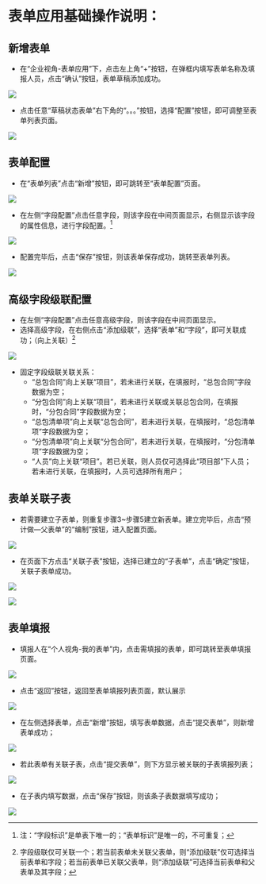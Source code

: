 # 表单应用基础操作说明：

## 新增表单

-   在“企业视角-表单应用”下，点击左上角“+”按钮，在弹框内填写表单名称及填报人员，点击“确认”按钮，表单草稿添加成功。

![](media/c4a6f9864b140133d27e0ca2ffe6651f.png)

-   点击任意“草稿状态表单”右下角的“。。。”按钮，选择“配置”按钮，即可调整至表单列表页面。

![](media/b5d9b828f69d54a2bd4763ade269d961.png)

## 表单配置

-   在“表单列表”点击“新增”按钮，即可跳转至“表单配置”页面。

![](media/c2310dd981c1f97b26d423bc382ceb2c.png)

-   在左侧“字段配置”点击任意字段，则该字段在中间页面显示，右侧显示该字段的属性信息，进行字段配置。[^1]

[^1]: 注：“字段标识”是单表下唯一的；“表单标识”是唯一的，不可重复；

![](media/2ed95dab9591f2db961d0495bee2658f.png)

-   配置完毕后，点击“保存”按钮，则该表单保存成功，跳转至表单列表。

![](media/6d6fe3ecb9622aa143fd965f365a68fa.png)

## 高级字段级联配置

-   在左侧“字段配置”点击任意高级字段，则该字段在中间页面显示。
-   选择高级字段，在右侧点击“添加级联”，选择“表单”和“字段”，即可关联成功；（向上关联）[^2]

[^2]: 字段级联仅可关联一个；若当前表单未关联父表单，则“添加级联”仅可选择当前表单和字段；若当前表单已关联父表单，则“添加级联”可选择当前表单和父表单及其字段；

![](media/63a14ea6503bf5f9229416967a962594.png)

-   固定字段级联关联关系：
    -   “总包合同”向上关联“项目”，若未进行关联，在填报时，“总包合同”字段数据为空；
    -   “分包合同”向上关联“项目”，若未进行关联或关联总包合同，在填报时，“分包合同”字段数据为空；
    -   “总包清单项”向上关联“总包合同”，若未进行关联，在填报时，“总包清单项”字段数据为空；
    -   “分包清单项”向上关联“分包合同”，若未进行关联，在填报时，“分包清单项”字段数据为空；
    -   “人员”向上关联“项目”。若已关联，则人员仅可选择此“项目部”下人员；若未进行关联，在填报时，人员可选择所有用户；

## 表单关联子表

-   若需要建立子表单，则重复步骤3\~步骤5建立新表单。建立完毕后，点击“预计做—父表单”的“编制”按钮，进入配置页面。

![](media/e2843537dc1a513299f19f1d5fc325ee.png)

-   在页面下方点击“关联子表”按钮，选择已建立的“子表单”，点击“确定”按钮，关联子表单成功。

![](media/cb791067fbd351542f6fc8fd51bff527.png)

![](media/f525d8a09c107345f1753d9153d5bd26.png)

## 表单填报

-   填报人在“个人视角-我的表单”内，点击需填报的表单，即可跳转至表单填报页面。

![](media/564240a4cb0bd835680e12c25a075815.png)

-   点击“返回”按钮，返回至表单填报列表页面，默认展示

![](media/3943b9c7c3af36f7aaf5168f321c0022.png)

-   在左侧选择表单，点击“新增”按钮，填写表单数据，点击“提交表单”，则新增表单成功；

![](media/cbb345eb2c3cce271e53e9e5a31dab92.png)

-   若此表单有关联子表，点击“提交表单”，则下方显示被关联的子表填报列表；

![](media/a03280000dcfc9cf78f976643060d9e8.png)

-   在子表内填写数据，点击“保存”按钮，则该条子表数据填写成功；

![](media/a59f4aa299cb045a46e772226b362657.png)
